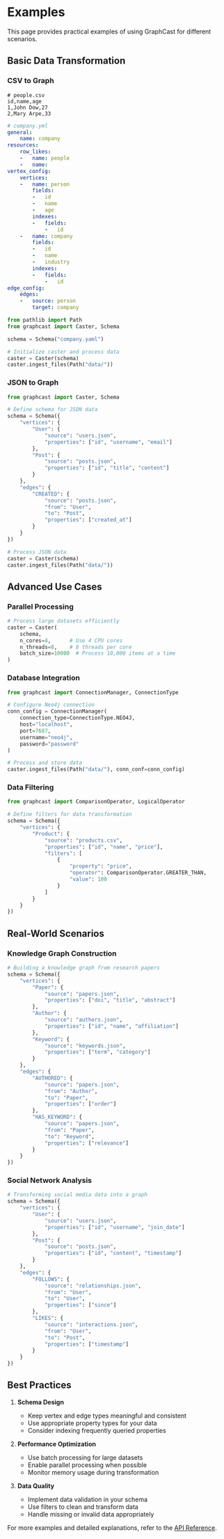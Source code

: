 # Examples

This page provides practical examples of using GraphCast for different scenarios.

## Basic Data Transformation

### CSV to Graph

```csv
# people.csv
id,name,age
1,John Dow,27
2,Mary Arpe,33
```

```yaml
# company.yml
general:
    name: company
resources:
    row_likes:
    -   name: people
    -   name:
vertex_config:
    vertices:
    -   name: person
        fields:
        -   id
        -   name
        -   age
        indexes:
        -   fields:
            -   id
    -   name: company
        fields:
        -   id
        -   name
        -   industry
        indexes:
        -   fields:
            -   id
edge_config:
    edges:
    -   source: person
        target: company
```


```python
from pathlib import Path
from graphcast import Caster, Schema

schema = Schema("company.yaml")

# Initialize caster and process data
caster = Caster(schema)
caster.ingest_files(Path("data/"))
```

### JSON to Graph

```python
from graphcast import Caster, Schema

# Define schema for JSON data
schema = Schema({
    "vertices": {
        "User": {
            "source": "users.json",
            "properties": ["id", "username", "email"]
        },
        "Post": {
            "source": "posts.json",
            "properties": ["id", "title", "content"]
        }
    },
    "edges": {
        "CREATED": {
            "source": "posts.json",
            "from": "User",
            "to": "Post",
            "properties": ["created_at"]
        }
    }
})

# Process JSON data
caster = Caster(schema)
caster.ingest_files(Path("data/"))
```

## Advanced Use Cases

### Parallel Processing

```python
# Process large datasets efficiently
caster = Caster(
    schema,
    n_cores=4,      # Use 4 CPU cores
    n_threads=8,    # 8 threads per core
    batch_size=10000  # Process 10,000 items at a time
)
```

### Database Integration

```python
from graphcast import ConnectionManager, ConnectionType

# Configure Neo4j connection
conn_config = ConnectionManager(
    connection_type=ConnectionType.NEO4J,
    host="localhost",
    port=7687,
    username="neo4j",
    password="password"
)

# Process and store data
caster.ingest_files(Path("data/"), conn_conf=conn_config)
```

### Data Filtering

```python
from graphcast import ComparisonOperator, LogicalOperator

# Define filters for data transformation
schema = Schema({
    "vertices": {
        "Product": {
            "source": "products.csv",
            "properties": ["id", "name", "price"],
            "filters": [
                {
                    "property": "price",
                    "operator": ComparisonOperator.GREATER_THAN,
                    "value": 100
                }
            ]
        }
    }
})
```

## Real-World Scenarios

### Knowledge Graph Construction

```python
# Building a knowledge graph from research papers
schema = Schema({
    "vertices": {
        "Paper": {
            "source": "papers.json",
            "properties": ["doi", "title", "abstract"]
        },
        "Author": {
            "source": "authors.json",
            "properties": ["id", "name", "affiliation"]
        },
        "Keyword": {
            "source": "keywords.json",
            "properties": ["term", "category"]
        }
    },
    "edges": {
        "AUTHORED": {
            "source": "papers.json",
            "from": "Author",
            "to": "Paper",
            "properties": ["order"]
        },
        "HAS_KEYWORD": {
            "source": "papers.json",
            "from": "Paper",
            "to": "Keyword",
            "properties": ["relevance"]
        }
    }
})
```

### Social Network Analysis

```python
# Transforming social media data into a graph
schema = Schema({
    "vertices": {
        "User": {
            "source": "users.json",
            "properties": ["id", "username", "join_date"]
        },
        "Post": {
            "source": "posts.json",
            "properties": ["id", "content", "timestamp"]
        }
    },
    "edges": {
        "FOLLOWS": {
            "source": "relationships.json",
            "from": "User",
            "to": "User",
            "properties": ["since"]
        },
        "LIKES": {
            "source": "interactions.json",
            "from": "User",
            "to": "Post",
            "properties": ["timestamp"]
        }
    }
})
```

## Best Practices

1. **Schema Design**
   - Keep vertex and edge types meaningful and consistent
   - Use appropriate property types for your data
   - Consider indexing frequently queried properties

2. **Performance Optimization**
   - Use batch processing for large datasets
   - Enable parallel processing when possible
   - Monitor memory usage during transformation

3. **Data Quality**
   - Implement data validation in your schema
   - Use filters to clean and transform data
   - Handle missing or invalid data appropriately

For more examples and detailed explanations, refer to the [API Reference](../reference/index.md). 